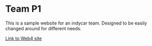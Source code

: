 # Team P1

This is a sample website for an indycar team. Designed to be easily changed around for different needs.

[Link to Web4 site](https://in-info-web4.luddy.indianapolis.iu.edu/~samhigg/NEWM-N%20315/HW2/#home)
